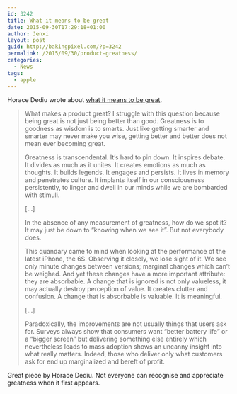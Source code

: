 ```yaml
---
id: 3242
title: What it means to be great
date: 2015-09-30T17:29:18+01:00
author: Jenxi
layout: post
guid: http://bakingpixel.com/?p=3242
permalink: /2015/09/30/product-greatness/
categories:
  - News
tags:
  - apple
---
```

Horace Dediu wrote about [what it means to be great](http://www.asymco.com/2015/09/29/what-it-means-to-be-great/).

> What makes a product great? I struggle with this question because being great is not just being better than good. Greatness is to goodness as wisdom is to smarts. Just like getting smarter and smarter may never make you wise, getting better and better does not mean ever becoming great.
> 
> Greatness is transcendental. It’s hard to pin down. It inspires debate. It divides as much as it unites. It creates emotions as much as thoughts. It builds legends. It engages and persists. It lives in memory and penetrates culture. It implants itself in our consciousness persistently, to linger and dwell in our minds while we are bombarded with stimuli.
> 
> [&#8230;]
> 
> In the absence of any measurement of greatness, how do we spot it?  
> It may just be down to “knowing when we see it”. But not everybody does.
> 
> This quandary came to mind when looking at the performance of the latest iPhone, the 6S. Observing it closely, we lose sight of it. We see only minute changes between versions; marginal changes which can’t be weighed. And yet these changes have a more important attribute: they are absorbable. A change that is ignored is not only valueless, it may actually destroy perception of value. It creates clutter and confusion. A change that is absorbable is valuable. It is meaningful.
> 
> [&#8230;]
> 
> Paradoxically, the improvements are not usually things that users ask for. Surveys always show that consumers want “better battery life” or a “bigger screen” but delivering something else entirely which nevertheless leads to mass adoption shows an uncanny insight into what really matters. Indeed, those who deliver only what customers ask for end up marginalized and bereft of profit. 

Great piece by Horace Dediu. Not everyone can recognise and appreciate greatness when it first appears.